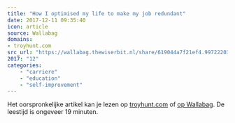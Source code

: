 ```yaml
---
title: "How I optimised my life to make my job redundant"
date: 2017-12-11 09:35:40
icon: article
source: Wallabag
domains:
- troyhunt.com
src_url: "https://wallabag.thewiserbit.nl/share/619044a7f21ef4.99722203"
2017: "12"
categories:
    - "carriere"
    - "education"
    - "self-improvement"
---
```

Het oorspronkelijke artikel kan je lezen op [troyhunt.com](https://www.troyhunt.com/how-i-optimised-my-life-to-make-my-job/) of [op Wallabag](https://wallabag.thewiserbit.nl/share/619044a7f21ef4.99722203). De leestijd is ongeveer 19 minuten.